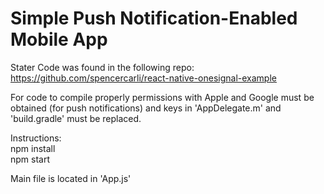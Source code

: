 # Simple Push Notification-Enabled Mobile App

Stater Code was found in the following repo: https://github.com/spencercarli/react-native-onesignal-example

For code to compile properly permissions with Apple and Google must be obtained (for push notifications) and keys in 'AppDelegate.m' and 'build.gradle' must be replaced. 

Instructions:  
npm install  
npm start

Main file is located in 'App.js'



